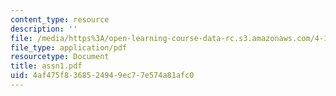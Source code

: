 ```yaml
---
content_type: resource
description: ''
file: /media/https%3A/open-learning-course-data-rc.s3.amazonaws.com/4-131-architectural-design-level-ii-material-essence-the-glass-house-fall-2003/4af475f8368524949ec77e574a81afc0_assn1.pdf
file_type: application/pdf
resourcetype: Document
title: assn1.pdf
uid: 4af475f8-3685-2494-9ec7-7e574a81afc0
---
```

